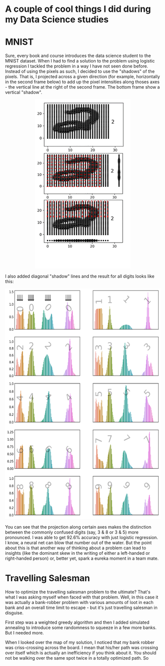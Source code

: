 # A couple of cool things I did during my Data Science studies

# MNIST

Sure, every book and course introduces the data science student to the MNIST dataset. When I had to find a solution to the problem using logistic regression I tackled the problem in a way I have not seen done before. Instead of using the pixels as such, I decided to use the "shadows" of the pixels. That is, I projected across a given direction (for example, horizontally in the second frame below) to add up the pixel intensities along thoses axes - the vertical line at the right of the second frame. The bottom frame show a vertical "shadow".
<p align="center">
    <img src="./Images/Number_shadows.gif" height="550" title="hover text">
</p>

I also added diagonal "shadow" lines and the result for all digits looks like this:
<p align="center">
    <img src="./Images/Pixel_shadows_along_axes.png" height="750" title="hover text">
</p>

You can see that the projection along certain axes makes the distinction between the commonly confused digits (say, 3 & 8 or 3 & 5) more pronounced. I was able to get 92.6% accuracy with just logistic regression. I know, a neural net can blow that number out of the water. But the point about this is that another way of thinking about a problem can lead to insights (like the dominant skew in the writing of either a left-handed or right-handed person) or, better yet, spark a eureka moment in a team mate.


# Travelling Salesman

How to optimize the travelling salesman problem to the ultimate? That's what I was asking myself when faced with that problem. Well, in this case it was actually a bank-robber problem with various amounts of loot in each bank and an overall time limit to escape - but it's just travelling salesman in disguise.

First step was a weighted greedy algorithm and then I added simulated annealing to introduce some randomness to squeeze in a few more banks. But I needed more. 

When I looked over the map of my solution, I noticed that my bank robber was criss-crossing across the board. I mean that his/her path was crossing over itself which is actually an inefficiency if you think about it. You should not be walking over the same spot twice in a totally optimized path. So
